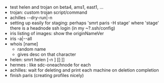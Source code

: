 - test helen and trojan on beta4, ams1, east1, ...
- trojan: custom trojan script/command
- achilles --dry-run|-n
- setting up easily for staging: perhaps 'smrt paris -H stage' where 'stage'
  there is a headnode ssh login (in my ~?.ssh/config)
- iris listing of images: show the originNameVer
- iris -a|--all
- whois [name]
    - random name
    - gives desc on that character
- helen:
    smrt helen [-n <num>] [<image-name>[:<package-name>]]
- hermes <command>: like sdc-oneachnode for each
- achilles: wait for deleting and print each machine on deletion completion
- finish paris (creating profiles nicely)
